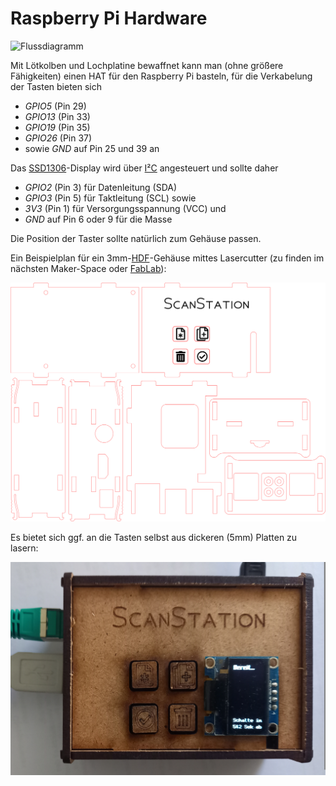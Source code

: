 Raspberry Pi Hardware
=====================

![Flussdiagramm](./images/wiring.svg)

Mit Lötkolben und Lochplatine bewaffnet kann man (ohne größere Fähigkeiten) einen HAT für den Raspberry Pi basteln, für die Verkabelung der Tasten bieten sich
 * *GPIO5* (Pin 29)
 * *GPIO13* (Pin 33)
 * *GPIO19* (Pin 35)
 * *GPIO26* (Pin 37)
 * sowie *GND* auf Pin 25 und 39 an

Das [SSD1306](https://cdn-shop.adafruit.com/datasheets/SSD1306.pdf)-Display wird über [I²C](https://de.wikipedia.org/wiki/I%C2%B2C) angesteuert und sollte daher
 * *GPIO2* (Pin 3) für Datenleitung (SDA)
 * *GPIO3* (Pin 5) für Taktleitung (SCL) sowie
 * *3V3* (Pin 1) für Versorgungsspannung (VCC) und
 * *GND* auf Pin 6 oder 9 für die Masse

Die Position der Taster sollte natürlich zum Gehäuse passen.

Ein Beispielplan für ein 3mm-[HDF](https://de.wikipedia.org/wiki/Harte_Faserplatte)-Gehäuse mittes Lasercutter (zu finden im nächsten Maker-Space oder [FabLab](https://de.wikipedia.org/wiki/FabLab)):

![Laser-Cut-Plan](./images/lasercut-template.svg)

Es bietet sich ggf. an die Tasten selbst aus dickeren (5mm) Platten zu lasern:

![Foto](./images/foto-ready.jpg)
